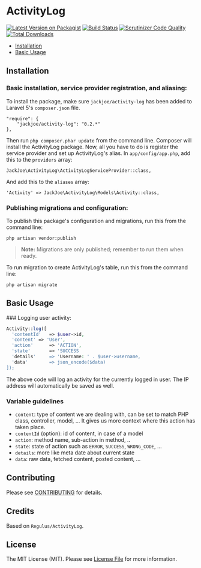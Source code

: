 # ActivityLog

[![Latest Version on Packagist](https://img.shields.io/packagist/v/jackjoe/activity-log.svg?style=flat-square)](https://packagist.org/packages/jackjoe/activity-log)
[![Build Status](https://travis-ci.org/jackjoe/activity-log.svg?branch=master)](https://travis-ci.org/jackjoe/activity-log)
[![Scrutinizer Code Quality](https://scrutinizer-ci.com/g/jackjoe/activity-log/badges/quality-score.png?b=master)](https://scrutinizer-ci.com/g/jackjoe/activity-log/?branch=master)
[![Total Downloads](https://img.shields.io/packagist/dt/jackjoe/activity-log.svg?style=flat-square)](https://packagist.org/packages/jackjoe/activity-log)

- [Installation](#installation)
- [Basic Usage](#basic-usage)

<a name="installation"></a>
## Installation

### Basic installation, service provider registration, and aliasing:

To install the package, make sure `jackjoe/activity-log` has been added to Laravel 5's `composer.json` file.

	"require": {
		"jackjoe/activity-log": "0.2.*"
	},

Then run `php composer.phar update` from the command line. Composer will install the ActivityLog package. Now, all you have to do is register the service provider and set up ActivityLog's alias. In `app/config/app.php`, add this to the `providers` array:

	JackJoe\ActivityLog\ActivityLogServiceProvider::class,

And add this to the `aliases` array:

	'Activity' => JackJoe\ActivityLog\Models\Activity::class,

### Publishing migrations and configuration:

To publish this package's configuration and migrations, run this from the command line:

	php artisan vendor:publish

> **Note:** Migrations are only published; remember to run them when ready.

To run migration to create ActivityLog's table, run this from the command line:

	php artisan migrate

<a name="basic-usage"></a>
## Basic Usage

### Logging user activity:

```php
Activity::log([
  'contentId'   => $user->id,
  'content' => 'User',
  'action'      => 'ACTION',
  'state'       => 'SUCCESS
  'details'     => 'Username: ' . $user->username,
  'data'        => json_encode($data)
]);
```

The above code will log an activity for the currently logged in user. The IP address will automatically be saved as well.

### Variable guidelines

- `content`: type of content we are dealing with, can be set to match PHP class, controller, model, ... It gives us more context where this action has taken place.
- `contentId` (option): id of content, in case of a model
- `action`: method name, sub-action in method, ..
- `state`: state of action such as `ERROR`, `SUCCESS`, `WRONG_CODE`, ...
- `details`: more like meta date about current state
- `data`: raw data, fetched content, posted content, ...

## Contributing

Please see [CONTRIBUTING](CONTRIBUTING.md) for details.

## Credits

Based on `Regulus/ActivityLog`.

## License

The MIT License (MIT). Please see [License File](LICENSE.md) for more information.

